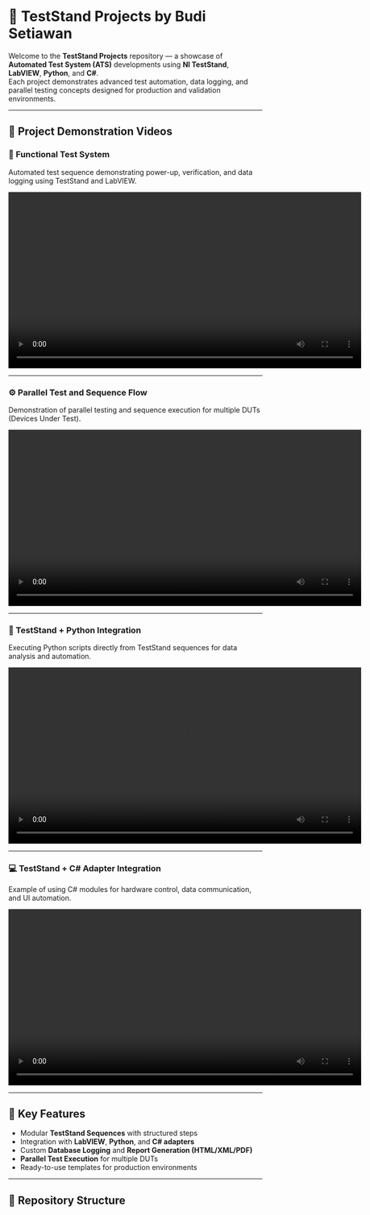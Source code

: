 # 🧪 TestStand Projects by Budi Setiawan

Welcome to the **TestStand Projects** repository — a showcase of **Automated Test System (ATS)** developments using **NI TestStand**, **LabVIEW**, **Python**, and **C#**.  
Each project demonstrates advanced test automation, data logging, and parallel testing concepts designed for production and validation environments.

---

## 🎥 Project Demonstration Videos

### 🧩 Functional Test System  
Automated test sequence demonstrating power-up, verification, and data logging using TestStand and LabVIEW.

<video src="https://github.com/TestStandProjects/TestStand-Projects/raw/main/bandicam%202025-10-03%2011-43-52-826.mp4" controls width="700"></video>

---

### ⚙️ Parallel Test and Sequence Flow  
Demonstration of parallel testing and sequence execution for multiple DUTs (Devices Under Test).

<video src="https://github.com/TestStandProjects/TestStand-Projects/raw/main/bandicam%202025-10-03%2018-06-48-360.mp4" controls width="700"></video>

---

### 🐍 TestStand + Python Integration  
Executing Python scripts directly from TestStand sequences for data analysis and automation.

<video src="https://github.com/TestStandProjects/TestStand-Projects/raw/main/bandicam%202025-10-07%2019-33-02-064(TT%20Python).mp4" controls width="700"></video>

---

### 💻 TestStand + C# Adapter Integration  
Example of using C# modules for hardware control, data communication, and UI automation.

<video src="https://github.com/TestStandProjects/TestStand-Projects/raw/main/bandicam%202025-10-07%2019-34-39-699(TT%20C%23).mp4" controls width="700"></video>

---

## 🔧 Key Features

- Modular **TestStand Sequences** with structured steps  
- Integration with **LabVIEW**, **Python**, and **C# adapters**  
- Custom **Database Logging** and **Report Generation (HTML/XML/PDF)**  
- **Parallel Test Execution** for multiple DUTs  
- Ready-to-use templates for production environments  

---

## 📁 Repository Structure

